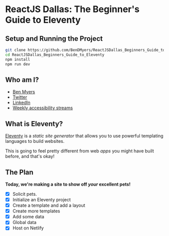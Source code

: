 # ReactJS Dallas: The Beginner's Guide to Eleventy

## Setup and Running the Project

```bash
git clone https://github.com/BenDMyers/ReactJSDallas_Beginners_Guide_to_Eleventy.git
cd ReactJSDallas_Beginners_Guide_to_Eleventy
npm install
npm run dev
```

## Who am I?

- [Ben Myers](https://benmyers.dev)
- [Twitter](https://twitter.com/BenDMyers)
- [LinkedIn](https://linkedin.com/in/BenDMyers)
- [Weekly accessibility streams](https://twitch.tv/SomeAnticsDev)

## What is Eleventy?

[Eleventy](https://11ty.dev) is a *static site generator* that allows you to use powerful templating languages to build websites.

This is going to feel pretty different from web *apps* you might have built before, and that's okay!

## The Plan

**Today, we're making a site to show off *your* excellent pets!**

- [X] Solicit pets.
- [X] Initialize an Eleventy project
- [X] Create a template and add a layout
- [X] Create more templates
- [X] Add some data
- [X] Global data
- [X] Host on Netlify